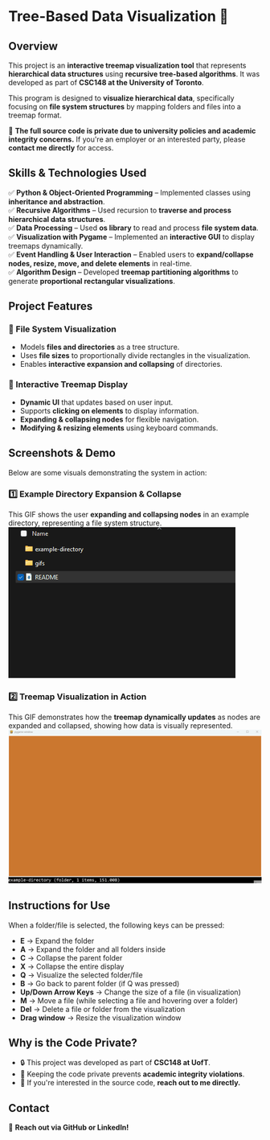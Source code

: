 # **Tree-Based Data Visualization 🌳**

## **Overview**

This project is an **interactive treemap visualization tool** that represents **hierarchical data structures** using **recursive tree-based algorithms**. It was developed as part of **CSC148 at the University of Toronto**.

This program is designed to **visualize hierarchical data**, specifically focusing on **file system structures** by mapping folders and files into a treemap format.

🚨 **The full source code is private due to university policies and academic integrity concerns.**
If you're an employer or an interested party, please **contact me directly** for access.

## **Skills & Technologies Used**

✅ **Python & Object-Oriented Programming** – Implemented classes using **inheritance and abstraction**.\
✅ **Recursive Algorithms** – Used recursion to **traverse and process hierarchical data structures**.\
✅ **Data Processing** – Used **os library** to read and process **file system data**.\
✅ **Visualization with Pygame** – Implemented an **interactive GUI** to display treemaps dynamically.\
✅ **Event Handling & User Interaction** – Enabled users to **expand/collapse nodes, resize, move, and delete elements** in real-time.\
✅ **Algorithm Design** – Developed **treemap partitioning algorithms** to generate **proportional rectangular visualizations**.

## **Project Features**

### **📂 File System Visualization**

- Models **files and directories** as a tree structure.
- Uses **file sizes** to proportionally divide rectangles in the visualization.
- Enables **interactive expansion and collapsing** of directories.

### **🎨 Interactive Treemap Display**

- **Dynamic UI** that updates based on user input.
- Supports **clicking on elements** to display information.
- **Expanding & collapsing nodes** for flexible navigation.
- **Modifying & resizing elements** using keyboard commands.

## **Screenshots & Demo**

Below are some visuals demonstrating the system in action:

### **1️⃣ Example Directory Expansion & Collapse**

This GIF shows the user **expanding and collapsing nodes** in an example directory, representing a file system structure.
![Example Directory](gifs/Animation.gif)

### **2️⃣ Treemap Visualization in Action**

This GIF demonstrates how the **treemap dynamically updates** as nodes are expanded and collapsed, showing how data is visually represented.
![Treemap Visualization](gifs/Animation2.gif)

## **Instructions for Use**

When a folder/file is selected, the following keys can be pressed:

- **E** → Expand the folder
- **A** → Expand the folder and all folders inside
- **C** → Collapse the parent folder
- **X** → Collapse the entire display
- **Q** → Visualize the selected folder/file
- **B** → Go back to parent folder (if Q was pressed)
- **Up/Down Arrow Keys** → Change the size of a file (in visualization)
- **M** → Move a file (while selecting a file and hovering over a folder)
- **Del** → Delete a file or folder from the visualization
- **Drag window** → Resize the visualization window

## **Why is the Code Private?**

- 🔒 This project was developed as part of **CSC148 at UofT**.
- 🚫 Keeping the code private prevents **academic integrity violations**.
- 🤝 If you're interested in the source code, **reach out to me directly.**

## **Contact**

📩 **Reach out via GitHub or LinkedIn!**

